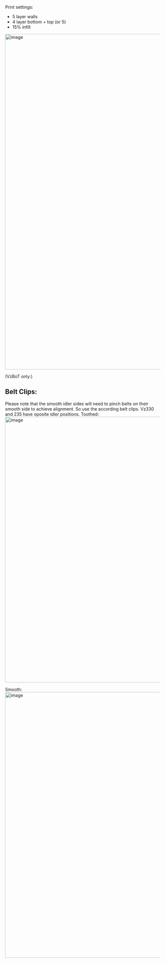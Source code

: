 Print settings: 
- 5 layer walls
- 4 layer bottom + top (or 5)
- 15% infill

<img width="1092" alt="image" src="https://user-images.githubusercontent.com/37383368/213075816-6ffb9a93-7a27-463c-a308-074c7f01f1be.png">

(VzBoT only:)
## Belt Clips:
Please note that the smooth idler sides will need to pinch belts on their smooth side to achieve alignment. So use the according belt clips. Vz330 and 235 have oposite idler positions.
Toothed:
<img width="865" alt="image" src="https://user-images.githubusercontent.com/37383368/226722521-204b8aa9-f607-42a2-baf1-cb10df0436c5.png">

Smooth:
<img width="865" alt="image" src="https://user-images.githubusercontent.com/37383368/226722474-dd3d4306-2e0d-4ee5-b81f-298511c35755.png">



